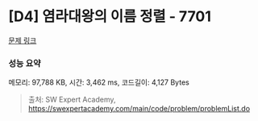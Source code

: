 # [D4] 염라대왕의 이름 정렬 - 7701 

[문제 링크](https://swexpertacademy.com/main/code/problem/problemDetail.do?contestProbId=AWqU0zh6rssDFARG) 

### 성능 요약

메모리: 97,788 KB, 시간: 3,462 ms, 코드길이: 4,127 Bytes



> 출처: SW Expert Academy, https://swexpertacademy.com/main/code/problem/problemList.do